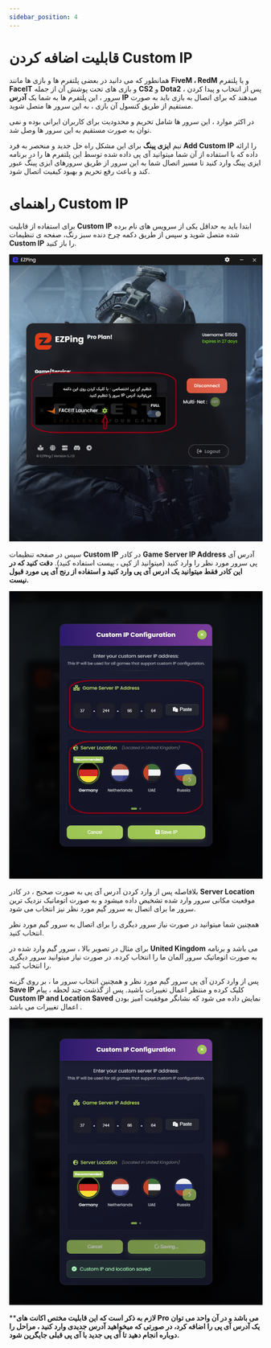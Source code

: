 ```yaml
---
sidebar_position: 4
---
```


# قابلیت اضافه کردن Custom IP

همانطور که می دانید در بعضی پلتفرم ها و بازی ها مانند **FiveM ، RedM** و یا پلتفرم **FaceIT** و بازی های تحت پوشش آن از جمله **CS2** و **Dota2** ، پس از انتخاب و پیدا کردن سرور ، این پلتفرم ها به شما یک **آدرس IP** میدهند که برای اتصال به بازی باید به صورت مستقیم از طریق کنسول آن بازی ، به این سرور ها متصل شوید. 

در اکثر موارد ، این سرور ها شامل تحریم و محدودیت برای کاربران ایرانی بوده و نمی توان به صورت مستقیم به این سرور ها وصل شد. 

تیم **ایزی پینگ** برای این مشکل راه حل جدید و منحصر به فرد **Add Custom IP** را ارائه داده که با استفاده از آن شما میتوانید آی پی داده شده توسط این پلتفرم ها را در برنامه ایزی پینگ وارد کنید تا مسیر اتصال شما به این سرور از طریق سرورهای ایزی پینگ عبور کند و باعث رفع تحریم و بهبود کیفیت اتصال شود.



# راهنمای Custom IP

برای استفاده از قابلیت **Custom IP** ابتدا باید به حداقل یکی از سرویس های نام برده شده متصل شوید و سپس از طریق دکمه چرخ دنده سبز رنگ، صفحه ی تنظیمات **Custom IP** را باز کنید. 

![winver-run](./img/custom-ip-1.png)

سپس در صفحه تنظیمات **Custom IP** در کادر **Game Server IP Address** آدرس آی پی سرور مورد نظر را وارد کنید (میتوانید از کپی ، پیست استفاده کنید).
**دقت کنید که در این کادر فقط میتوانید یک ادرس آی پی وارد کنید و استفاده از رنج آی پی مورد قبول نیست.**


![winver-run](./img/custom-ip-2.png)


بلافاصله پس از وارد کردن آدرس آی پی به صورت صحیح ، در کادر **Server Location** موقعیت مکانی سرور وارد شده تشخیص داده میشود و به صورت اتوماتیک نزدیک ترین سرور ما برای اتصال به سرور گیم مورد نظر نیز انتخاب می شود.

همچنین شما میتوانید در صورت نیاز سرور دیگری را برای اتصال به سرور گیم مورد نظر انتخاب کنید.

برای مثال در تصویر بالا ، سرور گیم وارد شده در **United Kingdom** می باشد و برنامه به صورت اتوماتیک سرور آلمان ما را انتخاب کرده. در صورت نیاز میتوانید سرور دیگری را انتخاب کنید. 

پس از وارد کردن آی پی سرور گیم مورد نظر و همچنین انتخاب سرور ما ، بر روی گزینه **Save IP** کلیک کرده و منتظر اعمال تغییرات باشید. پس از گذشت چند لحظه ، پیام **Custom IP and Location Saved** نمایش داده می شود که نشانگر موفقیت آمیز بودن اعمال تغییرات می باشد .

![winver-run](./img/custom-ip-4.png)



****لازم به ذکر است که این قابلیت مختص اکانت های **Pro** می باشد و در آن واحد می توان یک آدرس آی پی را اضافه کرد، در صورتی که میخواهید آدرس جدیدی وارد کنید ، مراحل را دوباره انجام دهید تا آی پی جدید با آی پی قبلی جایگرین شود.**
